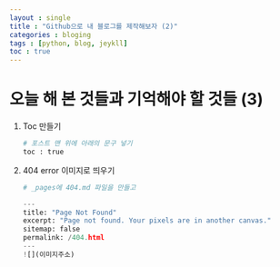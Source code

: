 ```yaml
---
layout : single
title : "Github으로 내 블로그를 제작해보자 (2)"
categories : bloging
tags : [python, blog, jeykll] 
toc : true
---
```



# 오늘 해 본 것들과 기억해야 할 것들 (3) 

1. Toc 만들기
    ``` python 
    # 포스트 맨 위에 아래의 문구 넣기
    toc : true
    ```

2. 404 error 이미지로 띄우기
    ``` python
    # _pages에 404.md 파일을 만들고
    
    ---
    title: "Page Not Found"
    excerpt: "Page not found. Your pixels are in another canvas."
    sitemap: false
    permalink: /404.html
    ---
    ![](이미지주소)
    
    ```

    